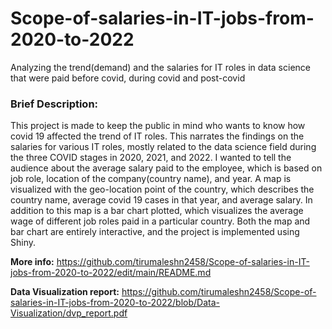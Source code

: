 # Scope-of-salaries-in-IT-jobs-from-2020-to-2022
Analyzing the trend(demand) and the salaries for IT roles in data science that were paid before covid, during covid and post-covid


### Brief Description:
This project is made to keep the public in mind who wants to know how covid 19 affected the trend of IT roles. This narrates the findings on the salaries for various IT roles, mostly related to the data science field during the three COVID stages in 2020, 2021, and 2022. I wanted to tell the audience about the average salary paid to the employee, which is based on job role, location of the company(country name), and year. A map is visualized with the geo-location point of the country, which describes the country name, average covid 19 cases in that year, and average salary. In addition to this map is a bar chart plotted, which visualizes the average wage of different job roles paid in a particular country. Both the map and bar chart are entirely interactive, and the project is implemented using Shiny.

**More info:** https://github.com/tirumaleshn2458/Scope-of-salaries-in-IT-jobs-from-2020-to-2022/edit/main/README.md

**Data Visualization report:** https://github.com/tirumaleshn2458/Scope-of-salaries-in-IT-jobs-from-2020-to-2022/blob/Data-Visualization/dvp_report.pdf
